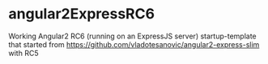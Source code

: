 # angular2ExpressRC6

Working Angular2 RC6 (running on an ExpressJS server) startup-template that started from https://github.com/vladotesanovic/angular2-express-slim with RC5
